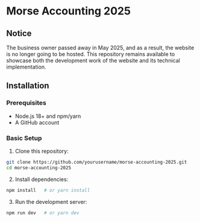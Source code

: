 # Morse Accounting 2025

## Notice

The business owner passed away in May 2025, and as a result, the website is no longer going to be hosted. This repository remains available to showcase both the development work of the website and its technical implementation.

## Installation

### Prerequisites

- Node.js 18+ and npm/yarn
- A GitHub account

### Basic Setup

1. Clone this repository:

```bash
git clone https://github.com/yourusername/morse-accounting-2025.git
cd morse-accounting-2025
```

2. Install dependencies:

```bash
npm install   # or yarn install
```

3. Run the development server:

```bash
npm run dev   # or yarn dev
```
